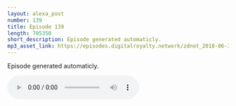 ```yaml
---
layout: alexa_post
number: 139
title: Episode 139
length: 705350
short_description: Episode generated automaticly.
mp3_asset_link: https://episodes.digitalroyalty.network/zdnet_2018-06-30_01-00-03.mp3
---
```


Episode generated automaticly.

<audio controls>
    <source src="{{ page.mp3_asset_link }}" type="audio/mpeg">
</audio>